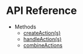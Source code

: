 # API Reference

* Methods
  * [createAction(s)](/docs/api/createAction.md)
  * [handleAction(s)](/docs/api/handleAction.md)
  * [combineActions](/docs/api/combineActions.md)
